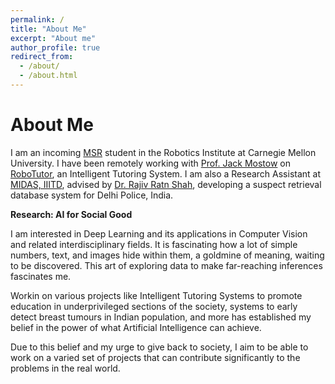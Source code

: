 ```yaml
---
permalink: /
title: "About Me"
excerpt: "About me"
author_profile: true
redirect_from: 
  - /about/
  - /about.html
---
```


# About Me
I am an incoming [MSR](https://www.ri.cmu.edu/education/academic-programs/master-of-science-robotics/) student in the Robotics Institute at Carnegie Mellon University. I have been remotely working with [Prof. Jack Mostow](https://scholar.google.co.in/citations?user=P0Mv6pIAAAAJ&hl=en) on [RoboTutor](https://www.cmu.edu/scs/robotutor/), an Intelligent Tutoring System. I am also a Research Assistant at [MIDAS, IIITD](http://midas.iiitd.edu.in/), advised by [Dr. Rajiv Ratn Shah](https://scholar.google.co.in/citations?user=WAChZv4AAAAJ&hl=en), developing a suspect retrieval database system for Delhi Police, India.

<b>Research: AI for Social Good </b>

I am interested in Deep Learning and its applications in Computer Vision and related interdisciplinary fields. It is fascinating how a lot of simple numbers, text, and images hide within them, a goldmine of meaning, waiting to be discovered. This art of exploring data to make far-reaching inferences fascinates me. 

Workin on various projects like Intelligent Tutoring Systems to promote education in underprivileged sections of the society, systems to early detect breast tumours in Indian population, and more has established my belief in the power of what Artificial Intelligence can achieve.

Due to this belief and my urge to give back to society, I aim to be able to work on a varied set of projects that can contribute significantly to the problems in the real world. 

